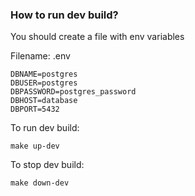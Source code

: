 ### How to run dev build?
You should create a file with env variables

Filename: .env
```
DBNAME=postgres
DBUSER=postgres
DBPASSWORD=postgres_password
DBHOST=database
DBPORT=5432
```

To run dev build:
```
make up-dev
```

To stop dev build:
```
make down-dev
```

